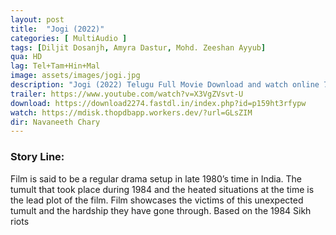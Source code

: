 ```yaml
---
layout: post
title:  "Jogi (2022)"
categories: [ MultiAudio ]
tags: [Diljit Dosanjh, Amyra Dastur, Mohd. Zeeshan Ayyub]
qua: HD
lag: Tel+Tam+Hin+Mal
image: assets/images/jogi.jpg
description: "Jogi (2022) Telugu Full Movie Download and watch online 720p low file size 500 mb."
trailer: https://www.youtube.com/watch?v=X3VgZVsvt-U
download: https://download2274.fastdl.in/index.php?id=p159ht3rfypw
watch: https://mdisk.thopdbapp.workers.dev/?url=GLsZIM
dir: Navaneeth Chary
---
```


### Story Line:
Film is said to be a regular drama setup in late 1980’s time in India. The tumult that took place during 1984 and the heated situations at the time is the lead plot of the film. Film showcases the victims of this unexpected tumult and the hardship they have gone through. Based on the 1984 Sikh riots





